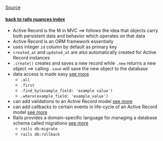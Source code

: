 [Source](http://guides.rubyonrails.org/active_record_basics.html)

#### [back to rails nuances index](rails-nuances.md)

* Active Record is the M in MVC ==> follows the idea that objects carry both persistent data and behavior which operates on that data
* Active Record is an ORM framework essentially
* uses integer `id` column by default as primary key
* `created_at` and `updated_at` are also automatically created for Active Record instances
* `.create()` creates and saves a new record while `.new` returns a new object ==> calling `.save` will save the new object to the database
* data access is made easy [see more](active-record-querying.md)
  * `.all`
  * `.first`
  * `.find_by(example_field: 'example value')`
  * `.where(example_field: 'example_value')`
* can add validations to an Active Record model [see more](active-record-validations.md)
* can add callbacks to certain events in life-cycle of an Active Record model [see more](active-record-callbacks.md)
* Rails provides a domain-specific language for managing a database schema called migrations [see more](active-record-migrations)
  * `rails db:migrate`
  * `rails db:rollback`
